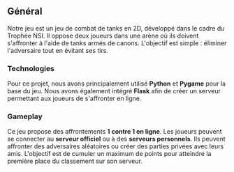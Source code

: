 ## Général
Notre jeu est un jeu de combat de tanks en 2D, développé dans le cadre du Trophée NSI. Il oppose deux joueurs dans une arène où ils doivent s'affronter à l'aide de tanks armés de canons. L'objectif est simple : éliminer l'adversaire tout en évitant ses tirs.
### Technologies
Pour ce projet, nous avons principalement utilisé **Python** et **Pygame** pour la base du jeu. Nous avons également intégré **Flask** afin de créer un serveur permettant aux joueurs de s'affronter en ligne.
### Gameplay
Ce jeu propose des affrontements **1 contre 1 en ligne**. Les joueurs peuvent se connecter au **serveur officiel** ou à des **serveurs personnels**. Ils peuvent affronter des adversaires aléatoires ou créer des parties privées avec leurs amis. L'objectif est de cumuler un maximum de points pour atteindre la première place du classement sur son serveur.